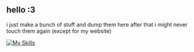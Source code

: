 ## hello :3

i just make a bunch of stuff and dump them here
after that i might never touch them again (except for my website)

[![My Skills](https://skillicons.dev/icons?i=html,css,js,arduino,blender,c,cs,cpp,cloudflare,cmake,discord,discordjs,dotnet,git,github,arch,linux,ubuntu,visualstudio,vscode)](https://skillicons.dev)
